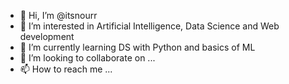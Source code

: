- 👋 Hi, I’m @itsnourr
- 👀 I’m interested in Artificial Intelligence, Data Science and Web development
- 🌱 I’m currently learning DS with Python and basics of ML
- 💞️ I’m looking to collaborate on ...
- 📫 How to reach me ...

<!---
itsnourr/itsnourr is a ✨ special ✨ repository because its `README.md` (this file) appears on your GitHub profile.
You can click the Preview link to take a look at your changes.
--->

